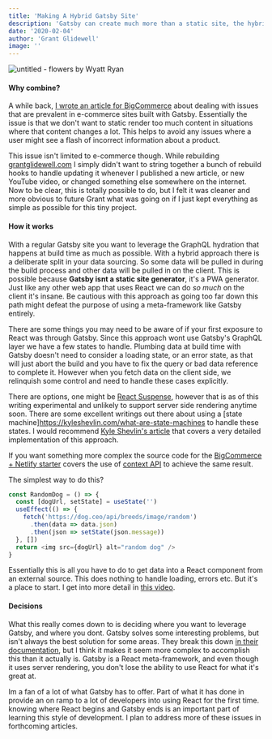 ```yaml
---
title: 'Making A Hybrid Gatsby Site'
description: 'Gatsby can create much more than a static site, the hybrid approach leverages React as well as static to create something awesome'
date: '2020-02-04'
author: 'Grant Glidewell'
image: ''
---
```


![untitled - flowers by Wyatt Ryan](https://images.unsplash.com/photo-1503355538147-f17290cbfaec?ixlib=rb-1.2.1&ixid=eyJhcHBfaWQiOjEyMDd9&auto=format&fit=crop&w=1950&q=80)

#### Why combine?

A while back, [I wrote an article for BigCommerce](https://medium.com/bigcommerce-developer-blog/blazing-speed-without-the-pain-points-try-the-new-bigcommerce-gatsby-and-netlify-cms-starter-d8a343608637) about dealing with issues that are prevalent in e-commerce sites built with Gatsby. Essentially the issue is that we don't want to static render too much content in situations where that content changes a lot. This helps to avoid any issues where a user might see a flash of incorrect information about a product.

This issue isn't limited to e-commerce though. While rebuilding [grantglidewell.com](https://www.grantglidewell.com) I simply didn't want to string together a bunch of rebuild hooks to handle updating it whenever I published a new article, or new YouTube video, or changed something else somewhere on the internet. Now to be clear, this is totally possible to do, but I felt it was cleaner and more obvious to future Grant what was going on if I just kept everything as simple as possible for this tiny project.

#### How it works

With a regular Gatsby site you want to leverage the GraphQL hydration that happens at build time as much as possible. With a hybrid approach there is a deliberate split in your data sourcing. So some data will be pulled in during the build process and other data will be pulled in on the client. This is possible because **Gatsby isnt a static site generator**, it's a PWA generator. Just like any other web app that uses React we can do _so much_ on the client it's insane. Be cautious with this approach as going too far down this path might defeat the purpose of using a meta-framework like Gatsby entirely.

There are some things you may need to be aware of if your first exposure to React was through Gatsby. Since this approach wont use Gatsby's GraphQL layer we have a few states to handle. Plumbing data at build time with Gatsby doesn't need to consider a loading state, or an error state, as that will just abort the build and you have to fix the query or bad data reference to complete it. However when you fetch data on the client side, we relinquish some control and need to handle these cases explicitly.

There are options, one might be [React Suspense](https://reactjs.org/docs/concurrent-mode-suspense.html), however that is as of this writing experimental and unlikely to support server side rendering anytime soon. There are some excellent writings out there about using a [state machine]https://kyleshevlin.com/what-are-state-machines to handle these states. I would recommend [Kyle Shevlin's article](https://kyleshevlin.com/enumerate-dont-booleanate) that covers a very detailed implementation of this approach.

If you want something more complex the source code for the [BigCommerce + Netlify starter](https://github.com/bigcommerce/gatsby-bigcommerce-netlify-cms-starter) covers the use of [context API](https://github.com/bigcommerce/gatsby-bigcommerce-netlify-cms-starter/tree/master/src/context) to achieve the same result.

The simplest way to do this?

```js
const RandomDog = () => {
  const [dogUrl, setState] = useState('')
  useEffect(() => {
    fetch('https://dog.ceo/api/breeds/image/random')
      .then(data => data.json)
      .then(json => setState(json.message))
  }, [])
  return <img src={dogUrl} alt="random dog" />
}
```

Essentially this is all you have to do to get data into a React component from an external source. This does nothing to handle loading, errors etc. But it's a place to start. I get into more detail in [this video](https://youtu.be/V9UsdrTtfJg).

#### Decisions

What this really comes down to is deciding where you want to leverage Gatsby, and where you dont. Gatsby solves some interesting problems, but isn't always the best solution for some areas. They break this down [in their documentation](https://www.gatsbyjs.org/docs/adding-app-and-website-functionality/), but I think it makes it seem more complex to accomplish this than it actually is. Gatsby is a React meta-framework, and even though it uses server rendering, you don't lose the ability to use React for what it's great at.

Im a fan of a lot of what Gatsby has to offer. Part of what it has done in provide an on ramp to a lot of developers into using React for the first time. knowing where React begins and Gatsby ends is an important part of learning this style of development. I plan to address more of these issues in forthcoming articles.
